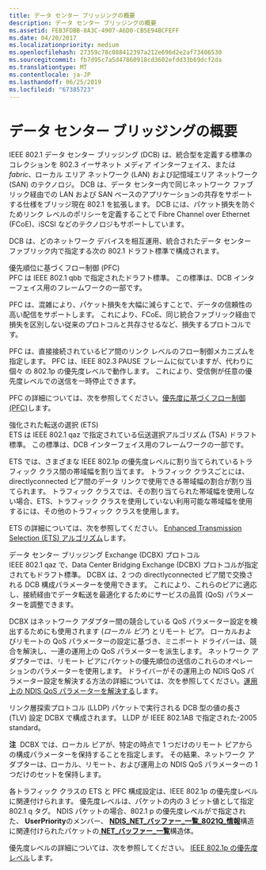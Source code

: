 ```yaml
---
title: データ センター ブリッジングの概要
description: データ センター ブリッジングの概要
ms.assetid: FEB3FDBB-8A3C-4907-A6D0-CB5E94BCFEFF
ms.date: 04/20/2017
ms.localizationpriority: medium
ms.openlocfilehash: 27359c78c088412397a212e696d2e2af73406530
ms.sourcegitcommit: fb7d95c7a5d47860918cd3602efdd33b69dcf2da
ms.translationtype: MT
ms.contentlocale: ja-JP
ms.lasthandoff: 06/25/2019
ms.locfileid: "67385723"
---
```

# <a name="overview-of-data-center-bridging"></a>データ センター ブリッジングの概要


IEEE 802.1 データ センター ブリッジング (DCB) は、統合型を定義する標準のコレクションを 802.3 イーサネット メディア インターフェイス、または*fabric*、ローカル エリア ネットワーク (LAN) および記憶域エリア ネットワーク (SAN) のテクノロジ。 DCB は、データ センター内で同じネットワーク ファブリック経由での LAN および SAN ベースのアプリケーションの共存をサポートする仕様をブリッジ現在 802.1 を拡張します。 DCB には、パケット損失を防ぐためリンク レベルのポリシーを定義することで Fibre Channel over Ethernet (FCoE)、iSCSI などのテクノロジもサポートしています。

DCB は、どのネットワーク デバイスを相互運用、統合されたデータ センター ファブリック内で指定する次の 802.1 ドラフト標準で構成されます。

<a href="" id="priority-based-flow-control--pfc-"></a>優先順位に基づくフロー制御 (PFC)  
PFC は IEEE 802.1 qbb で指定されたドラフト標準。 この標準は、DCB インターフェイス用のフレームワークの一部です。

PFC は、混雑により、パケット損失を大幅に減らすことで、データの信頼性の高い配信をサポートします。 これにより、FCoE、同じ統合ファブリック経由で損失を区別しない従来のプロトコルと共存させるなど、損失するプロトコルです。

PFC は、直接接続されているピア間のリンク レベルのフロー制御メカニズムを指定します。 PFC は、IEEE 802.3 PAUSE フレームに似ていますが、代わりに個々 の 802.1p の優先度レベルで動作します。 これにより、受信側が任意の優先度レベルでの送信を一時停止できます。

PFC の詳細については、次を参照してください。[優先度に基づくフロー制御 (PFC)](priority-based-flow-control--pfc.md)します。

<a href="" id="enhanced-transmission-selection--ets-"></a>強化された転送の選択 (ETS)  
ETS は IEEE 802.1 qaz で指定されている伝送選択アルゴリズム (TSA) ドラフト標準。 この標準は、DCB インターフェイス用のフレームワークの一部です。

ETS では、さまざまな IEEE 802.1p の優先度レベルに割り当てられているトラフィック クラス間の帯域幅を割り当てます。 トラフィック クラスごとには、directlyconnected ピア間のデータ リンクで使用できる帯域幅の割合が割り当てられます。 トラフィック クラスでは、その割り当てられた帯域幅を使用しない場合、ETS、トラフィック クラスを使用していない利用可能な帯域幅を使用するには、その他のトラフィック クラスを使用します。

ETS の詳細については、次を参照してください。 [Enhanced Transmission Selection (ETS) アルゴリズム](enhanced-transmission-selection--ets--algorithm.md)します。

<a href="" id="data-center-bridging-exchange--dcbx--protocol"></a>データ センター ブリッジング Exchange (DCBX) プロトコル  
IEEE 802.1 qaz で、Data Center Bridging Exchange (DCBX) プロトコルが指定されてもドラフト標準。 DCBX は、2 つの directlyconnected ピア間で交換される DCB 構成パラメーターを使用できます。 これにより、これらのピアに適応し、接続経由でデータ転送を最適化するためにサービスの品質 (QoS) パラメーターを調整できます。

DCBX はネットワーク アダプター間の競合している QoS パラメーター設定を検出するためにも使用されます (*ローカル ピア*) とリモート ピア。 ローカルおよびリモートの QoS パラメーターの設定に基づき、ミニポート ドライバーは、競合を解決し、一連の運用上の QoS パラメーターを派生します。 ネットワーク アダプターでは、リモート ピアにパケットの優先順位の送信のこれらのオペレーションのパラメーターを使用します。 ドライバーがその運用上の NDIS QoS パラメーター設定を解決する方法の詳細については、次を参照してください。[運用上の NDIS QoS パラメーターを解決する](resolving-operational-ndis-qos-parameters.md)します。

リンク層探索プロトコル (LLDP) パケットで実行される DCB 型の値の長さ (TLV) 設定 DCBX で構成されます。 LLDP が IEEE 802.1AB で指定された-2005 standard。

**注**  DCBX では、ローカル ピアが、特定の時点で 1 つだけのリモート ピアからの構成パラメーターを保持することを指定します。 その結果、ネットワーク アダプターは、ローカル、リモート、および運用上の NDIS QoS パラメーターの 1 つだけのセットを保持します。

 

各トラフィック クラスの ETS と PFC 構成設定は、IEEE 802.1p の優先度レベルに関連付けられます。 優先度レベルは、パケットの内の 3 ビット値として指定 802.1 q タグ。 NDIS パケットの場合、802.1 p の優先度レベルがで指定された、 **UserPriority**のメンバー、 [ **NDIS\_NET\_バッファー\_一覧\_8021Q\_情報**](https://docs.microsoft.com/windows-hardware/drivers/ddi/content/ndis/ns-ndis-_ndis_net_buffer_list_8021q_info)構造に関連付けられたパケットの[ **NET\_バッファー\_一覧**](https://docs.microsoft.com/windows-hardware/drivers/ddi/content/ndis/ns-ndis-_net_buffer_list)構造体。

優先度レベルの詳細については、次を参照してください。 [IEEE 802.1p の優先度レベル](ieee-802-1p-priority-levels.md)します。

 

 





